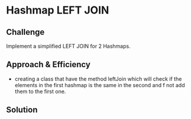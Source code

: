 # Hashmap LEFT JOIN

## Challenge
Implement a simplified LEFT JOIN for 2 Hashmaps.

## Approach & Efficiency
- creating a class that have the method leftJoin which will check if the elements in the first hashmap is the same in the second and f not add them to the first one.
  
## Solution